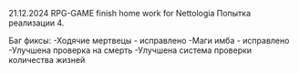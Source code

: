 21.12.2024
RPG-GAME 
finish home work for Nettologia
Попытка реализации 4.


Баг фиксы:
-Ходячие мертвецы - исправлено
-Маги имба - исправлено
-Улучшена проверка на смерть
-Улучшена система проверки количества жизней
